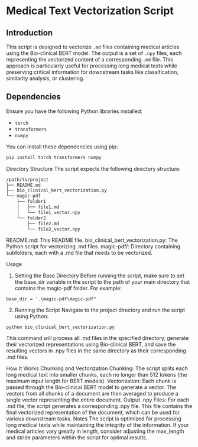 # Medical Text Vectorization Script

## Introduction
This script is designed to vectorize `.md` files containing medical articles using the Bio-clinical BERT model. The output is a set of `.npy` files, each representing the vectorized content of a corresponding `.md` file. This approach is particularly useful for processing long medical texts while preserving critical information for downstream tasks like classification, similarity analysis, or clustering.

## Dependencies
Ensure you have the following Python libraries installed:
- `torch`
- `transformers`
- `numpy`

You can install these dependencies using pip:

```bash
pip install torch transformers numpy
```
Directory Structure
The script expects the following directory structure:
```bash
/path/to/project
├── README.md
├── bio_clinical_bert_vectorization.py
└── magic-pdf
    ├── folder1
    │   ├── file1.md
    │   └── file1_vector.npy
    └── folder2
        ├── file2.md
        └── file2_vector.npy
```
README.md: This README file.
bio_clinical_bert_vectorization.py: The Python script for vectorizing .md files.
magic-pdf/: Directory containing subfolders, each with a .md file that needs to be vectorized.

Usage
1. Setting the Base Directory
Before running the script, make sure to set the base_dir variable in the script to the path of your main directory that contains the magic-pdf folder. For example:
```
base_dir = '.\magic-pdf\magic-pdf"
```
2. Running the Script
Navigate to the project directory and run the script using Python:
```
python bio_clinical_bert_vectorization.py
```
This command will process all .md files in the specified directory, generate their vectorized representations using Bio-clinical BERT, and save the resulting vectors in .npy files in the same directory as their corresponding .md files.

How It Works
Chunking and Vectorization
Chunking: The script splits each long medical text into smaller chunks, each no longer than 512 tokens (the maximum input length for BERT models).
Vectorization: Each chunk is passed through the Bio-clinical BERT model to generate a vector. The vectors from all chunks of a document are then averaged to produce a single vector representing the entire document.
Output
.npy Files: For each .md file, the script generates a corresponding .npy file. This file contains the final vectorized representation of the document, which can be used for various downstream tasks.
Notes
The script is optimized for processing long medical texts while maintaining the integrity of the information.
If your medical articles vary greatly in length, consider adjusting the max_length and stride parameters within the script for optimal results.
